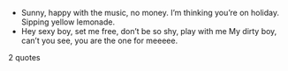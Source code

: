  - Sunny, happy with the music, no money. I’m thinking you’re on holiday. Sipping yellow lemonade.
 - Hey sexy boy, set me free, don’t be so shy, play with me My dirty boy, can’t you see, you are the one for meeeee.

2 quotes